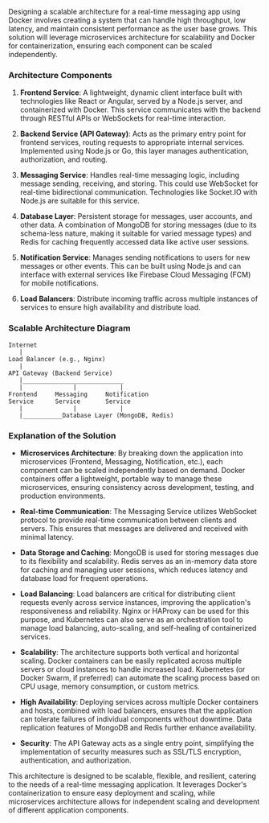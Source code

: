 Designing a scalable architecture for a real-time messaging app using Docker involves creating a system that can handle high throughput, low latency, and maintain consistent performance as the user base grows. This solution will leverage microservices architecture for scalability and Docker for containerization, ensuring each component can be scaled independently.

### Architecture Components

1. **Frontend Service**: A lightweight, dynamic client interface built with technologies like React or Angular, served by a Node.js server, and containerized with Docker. This service communicates with the backend through RESTful APIs or WebSockets for real-time interaction.

2. **Backend Service (API Gateway)**: Acts as the primary entry point for frontend services, routing requests to appropriate internal services. Implemented using Node.js or Go, this layer manages authentication, authorization, and routing.

3. **Messaging Service**: Handles real-time messaging logic, including message sending, receiving, and storing. This could use WebSocket for real-time bidirectional communication. Technologies like Socket.IO with Node.js are suitable for this service.

4. **Database Layer**: Persistent storage for messages, user accounts, and other data. A combination of MongoDB for storing messages (due to its schema-less nature, making it suitable for varied message types) and Redis for caching frequently accessed data like active user sessions.

5. **Notification Service**: Manages sending notifications to users for new messages or other events. This can be built using Node.js and can interface with external services like Firebase Cloud Messaging (FCM) for mobile notifications.

6. **Load Balancers**: Distribute incoming traffic across multiple instances of services to ensure high availability and distribute load.

### Scalable Architecture Diagram

```
Internet
   |
Load Balancer (e.g., Nginx)
   |
API Gateway (Backend Service)
   |____________________________
   |              |            |
Frontend     Messaging     Notification
Service      Service       Service
   |              |            |
   |___________Database Layer (MongoDB, Redis)
```

### Explanation of the Solution

- **Microservices Architecture**: By breaking down the application into microservices (Frontend, Messaging, Notification, etc.), each component can be scaled independently based on demand. Docker containers offer a lightweight, portable way to manage these microservices, ensuring consistency across development, testing, and production environments.

- **Real-time Communication**: The Messaging Service utilizes WebSocket protocol to provide real-time communication between clients and servers. This ensures that messages are delivered and received with minimal latency.

- **Data Storage and Caching**: MongoDB is used for storing messages due to its flexibility and scalability. Redis serves as an in-memory data store for caching and managing user sessions, which reduces latency and database load for frequent operations.

- **Load Balancing**: Load balancers are critical for distributing client requests evenly across service instances, improving the application's responsiveness and reliability. Nginx or HAProxy can be used for this purpose, and Kubernetes can also serve as an orchestration tool to manage load balancing, auto-scaling, and self-healing of containerized services.

- **Scalability**: The architecture supports both vertical and horizontal scaling. Docker containers can be easily replicated across multiple servers or cloud instances to handle increased load. Kubernetes (or Docker Swarm, if preferred) can automate the scaling process based on CPU usage, memory consumption, or custom metrics.

- **High Availability**: Deploying services across multiple Docker containers and hosts, combined with load balancers, ensures that the application can tolerate failures of individual components without downtime. Data replication features of MongoDB and Redis further enhance availability.

- **Security**: The API Gateway acts as a single entry point, simplifying the implementation of security measures such as SSL/TLS encryption, authentication, and authorization.

This architecture is designed to be scalable, flexible, and resilient, catering to the needs of a real-time messaging application. It leverages Docker's containerization to ensure easy deployment and scaling, while microservices architecture allows for independent scaling and development of different application components.